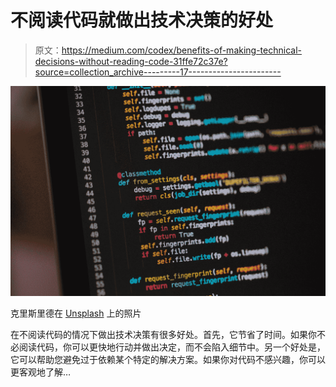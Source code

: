 # 不阅读代码就做出技术决策的好处

> 原文：<https://medium.com/codex/benefits-of-making-technical-decisions-without-reading-code-31ffe72c37e?source=collection_archive---------17----------------------->

![](img/69c39cf0bdb8fc412ad8604c01be1ab0.png)

克里斯里德在 [Unsplash](https://unsplash.com?utm_source=medium&utm_medium=referral) 上的照片

在不阅读代码的情况下做出技术决策有很多好处。首先，它节省了时间。如果你不必阅读代码，你可以更快地行动并做出决定，而不会陷入细节中。另一个好处是，它可以帮助您避免过于依赖某个特定的解决方案。如果你对代码不感兴趣，你可以更客观地了解…